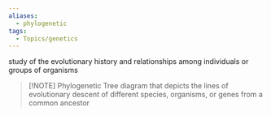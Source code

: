 ```yaml
---
aliases:
  - phylogenetic
tags:
  - Topics/genetics
---
```

study of the evolutionary history and relationships among individuals or groups of organisms

> [!NOTE] Phylogenetic Tree
> diagram that depicts the lines of evolutionary descent of different species, organisms, or genes from a common ancestor
